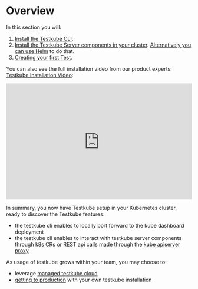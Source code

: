 # Overview

In this section you will:

1. [Install the Testkube CLI](./step1-installing-cli.md).
2. [Install the Testkube Server components in your cluster](./step2-installing-cluster-components.md). [Alternatively you can use Helm](../reference/helm-chart.md) to do that.
3. [Creating your first Test](./step3-creating-first-test.md).

You can also see the full installation video from our product experts: [Testkube Installation Video](https://www.youtube.com/watch?v=bjQboi3Etys):

<iframe width="100%" height="315" src="https://www.youtube.com/embed/ynzEkOUhxKk" title="YouTube Tutorial: Getting started with Testing in Kubernetes Using Testkube" frameborder="0" allow="accelerometer; autoplay; clipboard-write; encrypted-media; gyroscope; picture-in-picture; web-share" allowfullscreen></iframe>

In summary, you now have Testkube setup in your Kubernetes cluster, ready to discover the Testkube features:
- the testkube cli enables to locally port forward to the kube dashboard deployment
- the testkube cli enables to interact with testkube server components through k8s CRs or REST api calls made through the [kube apiserver proxy](https://kubernetes.io/docs/concepts/cluster-administration/proxies/)

As usage of testkube grows within your team, you may choose to:
* leverage [managed testkube cloud](../testkube-cloud/intro.md)
* [getting to production](../guides/going-to-production) with your own testkube installation 